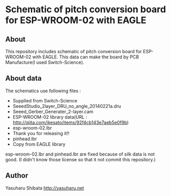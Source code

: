 # Schematic of pitch conversion board for ESP-WROOM-02 with EAGLE
## About

This repository includes schematic of pitch conversion board for ESP-WROOM-02 with EAGLE.
This data can make the board by PCB Manufacture(I used Switch-Science).

## About data

The schematics use following files :

 * Supplied from Switch-Science
  * SeeedStudio_2layer_DRU_no_angle_20140221a.dru
  * Seeed_Gerber_Generater_2-layer.cam
 * ESP-WROOM-02 library data(URL : http://qiita.com/ikesato/items/92f4cb143e7aeb5e0f9b)
  * esp-wroom-02.lbr
  * Thank you for releasing it!!
 * pinhead.lbr
  * Copy from EAGLE library

esp-wroom-02.lbr and pinhead.lbr are fixed because of silk data is not good.
(I didn't know those license so that it not commit this repository.)

## Author

Yasuharu Shibata
http://yasuharu.net
